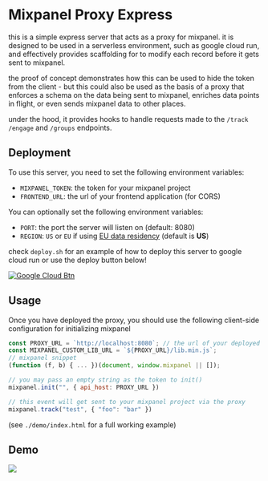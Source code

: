 # Mixpanel Proxy Express
this is a simple express server that acts as a proxy for mixpanel. it is designed to be used in a serverless environment, such as google cloud run, and effectively provides scaffolding for to modify each record before it gets sent to mixpanel.

the proof of concept demonstrates how this can be used to hide the token from the client - but this could also be used as the basis of a proxy that enforces a schema on the data being sent to mixpanel, enriches data points in flight, or even sends mixpanel data to other places.

under the hood, it provides hooks to handle requests made to the `/track` `/engage` and `/groups` endpoints.

## Deployment
To use this server, you need to set the following environment variables:
- `MIXPANEL_TOKEN`: the token for your mixpanel project
- `FRONTEND_URL`: the url of your frontend application (for CORS)

You can optionally set the following environment variables:
- `PORT`: the port the server will listen on (default: 8080)
- `REGION`: `US` or `EU` if using [EU data residency](https://docs.mixpanel.com/docs/privacy/eu-residency) (default is **US**)

check `deploy.sh` for an example of how to deploy this server to google cloud run or use the deploy button below!


[Google Cloud Btn]: https://binbashbanana.github.io/deploy-buttons/buttons/remade/googlecloud.svg
[Google Cloud Deploy]: https://deploy.cloud.run?git_repo=https://github.com/ak--47/mp-express-proxy


[![Google Cloud Btn]][Google Cloud Deploy]



## Usage

Once you have deployed the proxy, you should use the following client-side configuration for initializing mixpanel

```javascript
const PROXY_URL = `http://localhost:8080`; // the url of your deployed proxy
const MIXPANEL_CUSTOM_LIB_URL = `${PROXY_URL}/lib.min.js`;
// mixpanel snippet
(function (f, b) { ... })(document, window.mixpanel || []);

// you may pass an empty string as the token to init() 
mixpanel.init("", {	api_host: PROXY_URL })

// this event will get sent to your mixpanel project via the proxy
mixpanel.track("test", { "foo": "bar" })
```
(see `./demo/index.html` for a full working example)


## Demo


<a href="https://www.loom.com/share/fc0acf9214e34165958acdbbf4eeef1c?sid=07d6101d-5924-4ea9-80c2-d780fee2111f"><img src="https://aktunes.neocities.org/token%20hide.png"></a>